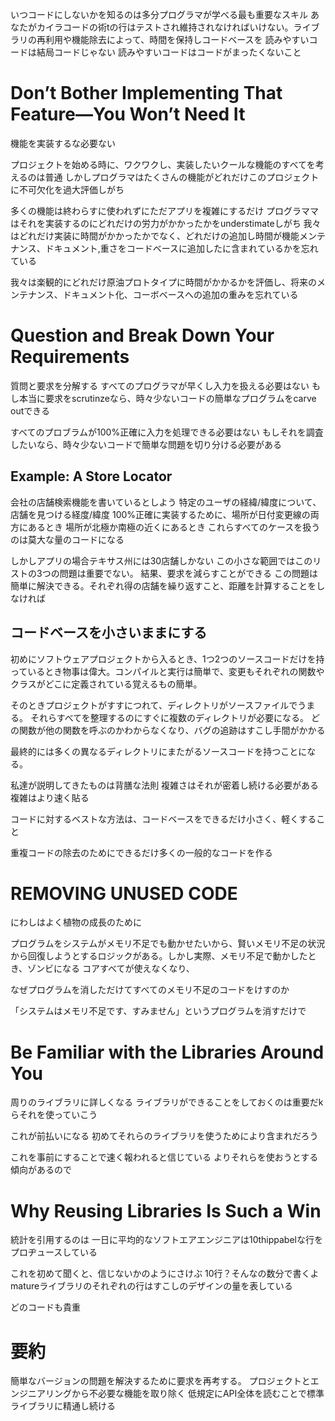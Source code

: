 いつコードにしないかを知るのは多分プログラマが学べる最も重要なスキル
あなたがカイラコードの術tの行はテストされ維持されなければいけない。ライブラリの再利用や機能除去によって、時間を保持しコードベースを
読みやすいコードは結局コードじゃない
読みやすいコードはコードがまったくないこと
# Don’t Bother Implementing That Feature—You Won’t Need It
機能を実装するな必要ない

プロジェクトを始める時に、ワクワクし、実装したいクールな機能のすべてを考えるのは普通
しかしプログラマはたくさんの機能がどれだけこのプロジェクトに不可欠化を過大評価しがち

多くの機能は終わらすに使われずにただアプリを複雑にするだけ
プログラママはそれを実装するのにどれだけの労力がかかったかをunderstimateしがち
我々はどれだけ実装に時間がかかったかでなく、どれだけの追加し時間が機能メンテナンス、ドキュメント,重さをコードベースに追加したに含まれているかを忘れている

我々は楽観的にどれだけ原油プロトタイプに時間がかかるかを評価し、将来のメンテナンス、ドキュメント化、コーボベースへの追加の重みを忘れている

# Question and Break Down Your Requirements

質問と要求を分解する
すべてのプログラマが早くし入力を扱える必要はない
もし本当に要求をscrutinzeなら、時々少ないコードの簡単なプログラムをcarve outできる

すべてのプロブラムが100%正確に入力を処理できる必要はない
もしそれを調査したいなら、時々少ないコードで簡単な問題を切り分ける必要がある

## Example: A Store Locator
会社の店舗検索機能を書いているとしよう
特定のユーザの経緯/緯度について、店舗を見つける経度/緯度
100%正確に実装するために、場所が日付変更線の両方にあるとき
場所が北極か南極の近くにあるとき
これらすべてのケースを扱うのは莫大な量のコードになる

しかしアプリの場合テキサス州には30店舗しかない
この小さな範囲ではこのリストの3つの問題は重要でない。
結果、要求を減らすことができる
この問題は簡単に解決できる。それぞれ得の店舗を繰り返すこと、距離を計算することをしなければ

## コードベースを小さいままにする
初めにソフトウェアプロジェクトから入るとき、1つ2つのソースコードだけを持っているとき物事は偉大。コンパイルと実行は簡単で、変更もそれぞれの関数やクラスがどこに定義されている覚えるもの簡単。

そのときプロジェクトがすすにつれて、ディレクトリがソースファイルでうまる。
それらすべてを整理するのにすぐに複数のディレクトリが必要になる。
どの関数が他の関数を呼ぶのかわからなくなり、バグの追跡はすこし手間がかかる

最終的には多くの異なるディレクトリにまたがるソースコードを持つことになる。

私達が説明してきたものは背膳な法則
複雑さはそれが密着し続ける必要がある
複雑はより速く貼る


コードに対するベストな方法は、コードベースをできるだけ小さく、軽くすること

重複コードの除去のためにできるだけ多くの一般的なコードを作る

# REMOVING UNUSED CODE
にわしはよく植物の成長のために

プログラムをシステムがメモリ不足でも動かせたいから、賢いメモリ不足の状況から回復しようとするロジックがある。しかし実際、メモリ不足で動かしたとき、ゾンビになる
コアすべてが使えなくなり、

なぜプログラムを消しただけてすべてのメモリ不足のコードをけすのか

「システムはメモリ不足です、すみません」というプログラムを消すだけで

# Be Familiar with the Libraries Around You
周りのライブラリに詳しくなる
ライブラリができることをしておくのは重要だkらそれを使っていこう

これが前払いになる
初めてそれらのライブラリを使うためにより含まれだろう

これを事前にすることで速く報われると信じている
よりそれらを使おうとする傾向があるので

# Why Reusing Libraries Is Such a Win
統計を引用するのは
一日に平均的なソフトエアエンジニアは10thippabelな行をプロヂュースしている


これを初めて聞くと、信じないかのようにさけぶ
10行？そんなの数分で書くよ
matureライブラリのそれぞれの行はすこしのデザインの量を表している

どのコードも貴重
# 要約
簡単なバージョンの問題を解決するために要求を再考する。
プロジェクトとエンジニアリングから不必要な機能を取り除く
低規定にAPI全体を読むことで標準ライブラリに精通し続ける